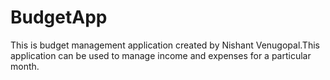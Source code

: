 # BudgetApp

 This is budget management application created by Nishant Venugopal.This application can be used to manage income and expenses for a particular month.
